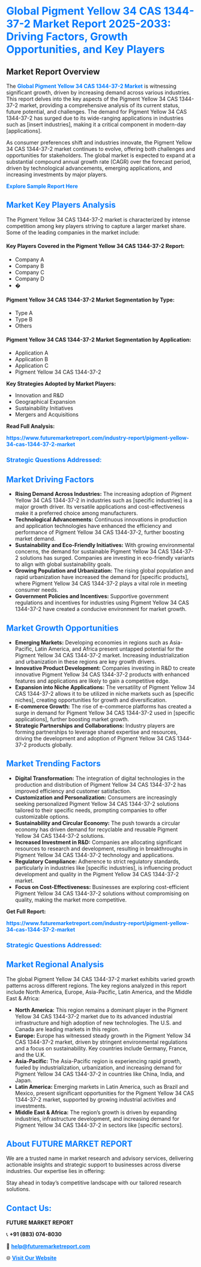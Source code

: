 <h1 style="color: #007BFF;">Global Pigment Yellow 34 CAS 1344-37-2 Market Report 2025-2033: Driving Factors, Growth Opportunities, and Key Players</h1>

<section id="overview">
<h2>Market Report Overview</h2>
<p>The <a href="https://www.futuremarketreport.com/industry-report/pigment-yellow-34-cas-1344-37-2-market" style="color: #007BFF; text-decoration: none;"><strong>Global Pigment Yellow 34 CAS 1344-37-2 Market</strong></a> is witnessing significant growth, driven by increasing demand across various industries. This report delves into the key aspects of the Pigment Yellow 34 CAS 1344-37-2 market, providing a comprehensive analysis of its current status, future potential, and challenges. The demand for Pigment Yellow 34 CAS 1344-37-2 has surged due to its wide-ranging applications in industries such as [insert industries], making it a critical component in modern-day [applications].</p>
<p>As consumer preferences shift and industries innovate, the Pigment Yellow 34 CAS 1344-37-2 market continues to evolve, offering both challenges and opportunities for stakeholders. The global market is expected to expand at a substantial compound annual growth rate (CAGR) over the forecast period, driven by technological advancements, emerging applications, and increasing investments by major players.</p>
</section>

<section id="overview">
<p><a href="https://www.futuremarketreport.com/request-sample/reportId=113042" style="color: #007BFF; text-decoration: none;"><strong>Explore Sample Report Here</strong></a></p>
</section>

<section id="key-players">
<h2 style="color: #007BFF;">Market Key Players Analysis</h2>
<p>The Pigment Yellow 34 CAS 1344-37-2 market is characterized by intense competition among key players striving to capture a larger market share. Some of the leading companies in the market include:</p>
<h4>Key Players Covered in the Pigment Yellow 34 CAS 1344-37-2 Report:</h4>
<ul><li>Company A</li><li>Company B</li><li>Company C</li><li>Company D</li><li>�</li></ul>
<h4>Pigment Yellow 34 CAS 1344-37-2 Market Segmentation by Type:</h4>
<ul><li>Type A</li><li>Type B</li><li>Others</li></ul>

<h4>Pigment Yellow 34 CAS 1344-37-2 Market Segmentation by Application:</h4>
<ul><li>Application A</li><li>Application B</li><li>Application C</li><li>Pigment Yellow 34 CAS 1344-37-2</li></ul>
<p><strong>Key Strategies Adopted by Market Players:</strong></p>
<ul>
<li>Innovation and R&D</li>
<li>Geographical Expansion</li>
<li>Sustainability Initiatives</li>
<li>Mergers and Acquisitions</li>
</ul>
</section>

<section>
<p><strong>Read Full Analysis: </strong></p><a href="https://www.futuremarketreport.com/industry-report/pigment-yellow-34-cas-1344-37-2-market" style="color: #007BFF; text-decoration: none;"><strong>https://www.futuremarketreport.com/industry-report/pigment-yellow-34-cas-1344-37-2-market</strong></a>
<h3 style="color: #007BFF;">Strategic Questions Addressed:</h3>
</section>

<section id="driving-factors">
<h2 style="color: #007BFF;">Market Driving Factors</h2>
<ul>
<li><strong>Rising Demand Across Industries:</strong> The increasing adoption of Pigment Yellow 34 CAS 1344-37-2 in industries such as [specific industries] is a major growth driver. Its versatile applications and cost-effectiveness make it a preferred choice among manufacturers.</li>
<li><strong>Technological Advancements:</strong> Continuous innovations in production and application technologies have enhanced the efficiency and performance of Pigment Yellow 34 CAS 1344-37-2, further boosting market demand.</li>
<li><strong>Sustainability and Eco-Friendly Initiatives:</strong> With growing environmental concerns, the demand for sustainable Pigment Yellow 34 CAS 1344-37-2 solutions has surged. Companies are investing in eco-friendly variants to align with global sustainability goals.</li>
<li><strong>Growing Population and Urbanization:</strong> The rising global population and rapid urbanization have increased the demand for [specific products], where Pigment Yellow 34 CAS 1344-37-2 plays a vital role in meeting consumer needs.</li>
<li><strong>Government Policies and Incentives:</strong> Supportive government regulations and incentives for industries using Pigment Yellow 34 CAS 1344-37-2 have created a conducive environment for market growth.</li>
</ul>
</section>

<section id="growth-opportunities">
<h2 style="color: #007BFF;">Market Growth Opportunities</h2>
<ul>
<li><strong>Emerging Markets:</strong> Developing economies in regions such as Asia-Pacific, Latin America, and Africa present untapped potential for the Pigment Yellow 34 CAS 1344-37-2 market. Increasing industrialization and urbanization in these regions are key growth drivers.</li>
<li><strong>Innovative Product Development:</strong> Companies investing in R&D to create innovative Pigment Yellow 34 CAS 1344-37-2 products with enhanced features and applications are likely to gain a competitive edge.</li>
<li><strong>Expansion into Niche Applications:</strong> The versatility of Pigment Yellow 34 CAS 1344-37-2 allows it to be utilized in niche markets such as [specific niches], creating opportunities for growth and diversification.</li>
<li><strong>E-commerce Growth:</strong> The rise of e-commerce platforms has created a surge in demand for Pigment Yellow 34 CAS 1344-37-2 used in [specific applications], further boosting market growth.</li>
<li><strong>Strategic Partnerships and Collaborations:</strong> Industry players are forming partnerships to leverage shared expertise and resources, driving the development and adoption of Pigment Yellow 34 CAS 1344-37-2 products globally.</li>
</ul>
</section>

<section id="trending-factors">
<h2 style="color: #007BFF;">Market Trending Factors</h2>
<ul>
<li><strong>Digital Transformation:</strong> The integration of digital technologies in the production and distribution of Pigment Yellow 34 CAS 1344-37-2 has improved efficiency and customer satisfaction.</li>
<li><strong>Customization and Personalization:</strong> Consumers are increasingly seeking personalized Pigment Yellow 34 CAS 1344-37-2 solutions tailored to their specific needs, prompting companies to offer customizable options.</li>
<li><strong>Sustainability and Circular Economy:</strong> The push towards a circular economy has driven demand for recyclable and reusable Pigment Yellow 34 CAS 1344-37-2 solutions.</li>
<li><strong>Increased Investment in R&D:</strong> Companies are allocating significant resources to research and development, resulting in breakthroughs in Pigment Yellow 34 CAS 1344-37-2 technology and applications.</li>
<li><strong>Regulatory Compliance:</strong> Adherence to strict regulatory standards, particularly in industries like [specific industries], is influencing product development and quality in the Pigment Yellow 34 CAS 1344-37-2 market.</li>
<li><strong>Focus on Cost-Effectiveness:</strong> Businesses are exploring cost-efficient Pigment Yellow 34 CAS 1344-37-2 solutions without compromising on quality, making the market more competitive.</li>
</ul>
</section>

<section>
<p><strong>Get Full Report: </strong></p><a href="https://www.futuremarketreport.com/industry-report/pigment-yellow-34-cas-1344-37-2-market" style="color: #007BFF; text-decoration: none;"><strong>https://www.futuremarketreport.com/industry-report/pigment-yellow-34-cas-1344-37-2-market</strong></a>
<h3 style="color: #007BFF;">Strategic Questions Addressed:</h3>
</section>


<section id="regional-analysis">
<h2 style="color: #007BFF;">Market Regional Analysis</h2>
<p>The global Pigment Yellow 34 CAS 1344-37-2 market exhibits varied growth patterns across different regions. The key regions analyzed in this report include North America, Europe, Asia-Pacific, Latin America, and the Middle East & Africa:</p>
<ul>
<li><strong>North America:</strong> This region remains a dominant player in the Pigment Yellow 34 CAS 1344-37-2 market due to its advanced industrial infrastructure and high adoption of new technologies. The U.S. and Canada are leading markets in this region.</li>
<li><strong>Europe:</strong> Europe has witnessed steady growth in the Pigment Yellow 34 CAS 1344-37-2 market, driven by stringent environmental regulations and a focus on sustainability. Key countries include Germany, France, and the U.K.</li>
<li><strong>Asia-Pacific:</strong> The Asia-Pacific region is experiencing rapid growth, fueled by industrialization, urbanization, and increasing demand for Pigment Yellow 34 CAS 1344-37-2 in countries like China, India, and Japan.</li>
<li><strong>Latin America:</strong> Emerging markets in Latin America, such as Brazil and Mexico, present significant opportunities for the Pigment Yellow 34 CAS 1344-37-2 market, supported by growing industrial activities and investments.</li>
<li><strong>Middle East & Africa:</strong> The region’s growth is driven by expanding industries, infrastructure development, and increasing demand for Pigment Yellow 34 CAS 1344-37-2 in sectors like [specific sectors].</li>
</ul>
</section>

<footer>
<h2 style="color: #007BFF;">About FUTURE MARKET REPORT</h2>
<p>We are a trusted name in market research and advisory services, delivering actionable insights and strategic support to businesses across diverse industries. Our expertise lies in offering:</p>

<p>Stay ahead in today’s competitive landscape with our tailored research solutions.</p>

<h2 style="color: #007BFF;">Contact Us:</h2>
<p><strong>FUTURE MARKET REPORT</strong></p>
<p>📞 <strong>+91 (883) 074-8030</strong></p>
<p>📧 <strong><a href="mailto:help@futuremarketreport.com" style="color: #007BFF;">help@futuremarketreport.com</a></strong></p>
<p>🌐 <strong><a href="https://www.futuremarketreport.com/" style="color: #007BFF;">Visit Our Website</a></strong></p>
</footer>